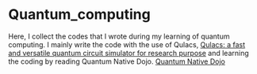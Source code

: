 # Quantum_computing
Here, I collect the codes that I wrote during my learning of quantum computing.
I mainly write the code with the use of Qulacs,
[Qulacs: a fast and versatile quantum circuit simulator for research purpose](https://arxiv.org/abs/2011.13524)
and learning the coding by reading Quantum Native Dojo.
[Quantum Native Dojo](https://dojo.qulacs.org/ja/latest/index.html)
